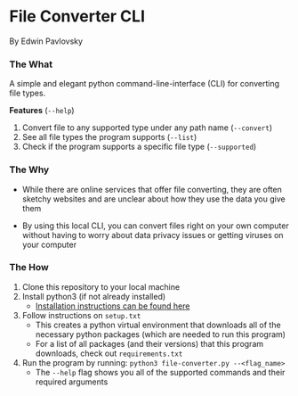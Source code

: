 # File Converter CLI 
By Edwin Pavlovsky

### The What
A simple and elegant python command-line-interface (CLI) for converting file types.

__Features__ (`--help`)
1. Convert file to any supported type under any path name (`--convert`)
2. See all file types the program supports (`--list`)
3. Check if the program supports a specific file type (`--supported`)

### The Why
  - While there are online services that offer file converting, they are often sketchy websites and are unclear about how they use the data you give them

  - By using this local CLI, you can convert files right on your own computer without having to worry about data privacy issues or getting viruses on your computer

### The How
1. Clone this repository to your local machine
2. Install python3 (if not already installed)
   - [Installation instructions can be found here](https://www.python.org/downloads/)
3. Follow instructions on `setup.txt`
    - This creates a python virtual environment that downloads all of the necessary python packages (which are needed to run this program) 
    - For a list of all packages (and their versions) that this program downloads, check out `requirements.txt`
4. Run the program by running: `python3 file-converter.py --<flag_name>`
    - The `--help` flag shows you all of the supported commands and their required arguments




